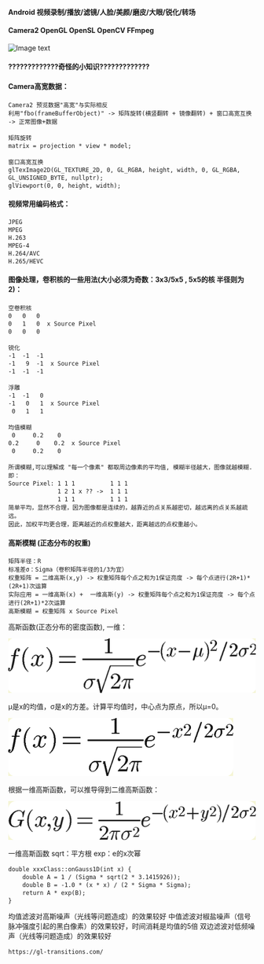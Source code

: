 #### Android 视频录制/播放/滤镜/人脸/美颜/磨皮/大眼/锐化/转场
#### Camera2 OpenGL OpenSL OpenCV FFmpeg
![Image text](https://github.com/ABCDQ123/VdMake/blob/main/lib_vd/image/image.gif)
#### ?????????????奇怪的小知识?????????????
#### Camera高宽数据：
```
Camera2 预览数据"高宽"与实际相反 
利用"fbo(frameBufferObject)" -> 矩阵旋转(横竖翻转 + 镜像翻转) + 窗口高宽互换 -> 正常图像+数据

矩阵旋转
matrix = projection * view * model;

窗口高宽互换
glTexImage2D(GL_TEXTURE_2D, 0, GL_RGBA, height, width, 0, GL_RGBA, GL_UNSIGNED_BYTE, nullptr);
glViewport(0, 0, height, width); 
```
#### 视频常用编码格式：
```
JPEG
MPEG
H.263
MPEG-4
H.264/AVC
H.265/HEVC
```
#### 图像处理，卷积核的一些用法(大小必须为奇数：3x3/5x5 , 5x5的核 半径则为2)：
```
空卷积核
0   0   0
0   1   0  x Source Pixel
0   0   0

锐化
-1  -1  -1
-1   9  -1  x Source Pixel
-1  -1  -1

浮雕
-1  -1   0
-1   0   1  x Source Pixel
 0   1   1

均值模糊
 0     0.2    0
0.2     0    0.2  x Source Pixel
 0     0.2    0

所谓模糊,可以理解成 "每一个像素" 都取周边像素的平均值, 模糊半径越大，图像就越模糊. 即：
Source Pixel: 1 1 1          1 1 1
              1 2 1 x ?? ->  1 1 1
              1 1 1          1 1 1
简单平均，显然不合理，因为图像都是连续的，越靠近的点关系越密切，越远离的点关系越疏远。
因此，加权平均更合理，距离越近的点权重越大，距离越远的点权重越小。
```

#### 高斯模糊 (正态分布的权重)
```
矩阵半径：R
标准差σ：Sigma（卷积矩阵半径的1/3为宜）
权重矩阵 = 二维高斯(x,y) -> 权重矩阵每个点之和为1保证亮度 -> 每个点进行(2R+1)*(2R+1)次运算
实际应用 = 一维高斯(x) +  一维高斯(y) -> 权重矩阵每个点之和为1保证亮度 -> 每个点进行(2R+1)*2次运算
高斯模糊 = 权重矩阵 x Source Pixel
```
高斯函数(正态分布的密度函数), 一维：

![Image text](https://github.com/ABCDQ123/VdMake/blob/main/lib_vd/image/gauss1d_origin.png)

μ是x的均值，σ是x的方差。计算平均值时，中心点为原点，所以μ=0。

![Image text](https://github.com/ABCDQ123/VdMake/blob/main/lib_vd/image/gauss1d.png)

根据一维高斯函数，可以推导得到二维高斯函数：

![Image text](https://github.com/ABCDQ123/VdMake/blob/main/lib_vd/image/gauss2d.png)

一维高斯函数 sqrt：平方根 exp：e的x次幂
```
double xxxClass::onGauss1D(int x) {
    double A = 1 / (Sigma * sqrt(2 * 3.1415926));
    double B = -1.0 * (x * x) / (2 * Sigma * Sigma);
    return A * exp(B);
}
```
均值滤波对高斯噪声（光线等问题造成）的效果较好
中值滤波对椒盐噪声（信号脉冲强度引起的黑白像素）的效果较好，时间消耗是均值的5倍
双边滤波对低频噪声（光线等问题造成）的效果较好
```
https://gl-transitions.com/
```